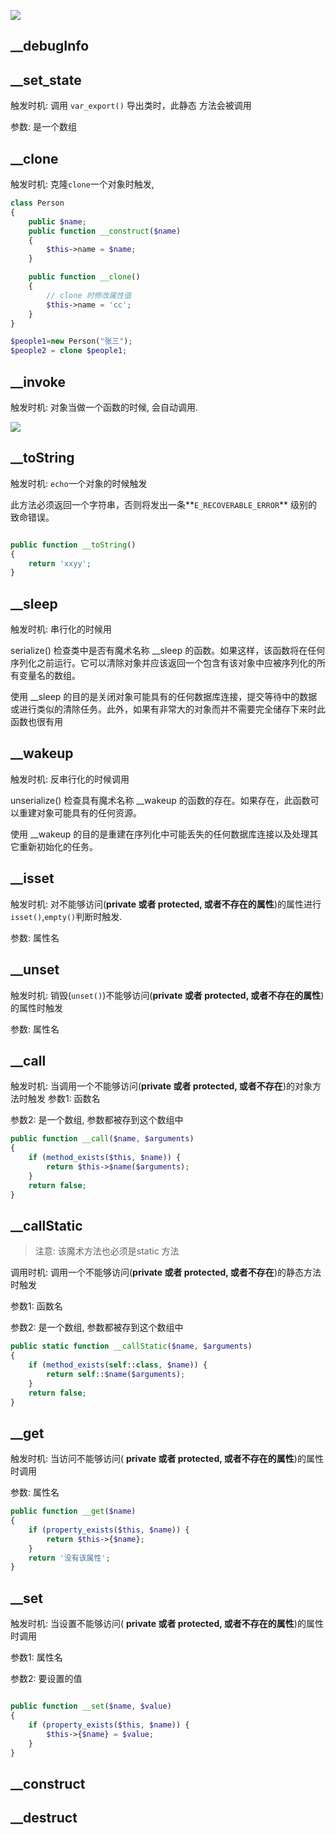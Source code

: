 ![](https://ws2.sinaimg.cn/large/006tNc79ly1fyvr64385uj30mb0c00tw.jpg)



## __debugInfo



## __set_state

触发时机: 调用 `var_export()` 导出类时，此静态 方法会被调用

参数: 是一个数组



## __clone

触发时机:  克隆`clone`一个对象时触发,

```php
class Person
{
    public $name;
    public function __construct($name)
    {
        $this->name = $name;
    }

    public function __clone()
    {
        // clone 时修改属性值
        $this->name = 'cc';
    }
}

$people1=new Person("张三");
$people2 = clone $people1;
```



## __invoke

触发时机:  对象当做一个函数的时候, 会自动调用.

![](https://ws3.sinaimg.cn/large/006tKfTcly1fhtyhoxpelj30vm0ei0te.jpg)

## __toString

触发时机:  `echo`一个对象的时候触发

此方法必须返回一个字符串，否则将发出一条**`E_RECOVERABLE_ERROR`** 级别的致命错误。

```php

public function __toString()
{
    return 'xxyy';
}
```



## __sleep

触发时机:  串行化的时候用

serialize() 检查类中是否有魔术名称 __sleep 的函数。如果这样，该函数将在任何序列化之前运行。它可以清除对象并应该返回一个包含有该对象中应被序列化的所有变量名的数组。

使用 __sleep 的目的是关闭对象可能具有的任何数据库连接，提交等待中的数据或进行类似的清除任务。此外，如果有非常大的对象而并不需要完全储存下来时此函数也很有用

## __wakeup

触发时机: 反串行化的时候调用

unserialize() 检查具有魔术名称 __wakeup 的函数的存在。如果存在，此函数可以重建对象可能具有的任何资源。

使用 __wakeup 的目的是重建在序列化中可能丢失的任何数据库连接以及处理其它重新初始化的任务。



## __isset

触发时机:   对不能够访问(**private 或者 protected, 或者不存在的属性**)的属性进行 `isset()`,`empty()`判断时触发.

参数:  属性名

## __unset

触发时机:  销毁(`unset()`)不能够访问(**private 或者 protected, 或者不存在的属性**)的属性时触发

参数:  属性名

## __call

触发时机:  当调用一个不能够访问(**private 或者 protected, 或者不存在**)的对象方法时触发
参数1:  函数名

参数2: 是一个数组, 参数都被存到这个数组中

```php
public function __call($name, $arguments)
{
    if (method_exists($this, $name)) {
        return $this->$name($arguments);
    }
    return false;
}
```



## __callStatic

> 注意: 该魔术方法也必须是static 方法

调用时机:  调用一个不能够访问(**private 或者 protected, 或者不存在**)的静态方法时触发

参数1:  函数名

参数2:  是一个数组, 参数都被存到这个数组中

```php
public static function __callStatic($name, $arguments)
{
    if (method_exists(self::class, $name)) {
        return self::$name($arguments);
    }
    return false;
}
```



## __get

触发时机:  当访问不能够访问( **private 或者 protected, 或者不存在的属性**)的属性时调用

参数:  属性名

```php
public function __get($name)
{
    if (property_exists($this, $name)) {
        return $this->{$name};
    }
    return '没有该属性';
}
```

## __set

触发时机:  当设置不能够访问( **private 或者 protected, 或者不存在的属性**)的属性时调用

参数1:  属性名

参数2:  要设置的值

```php

public function __set($name, $value)
{
    if (property_exists($this, $name)) {
        $this->{$name} = $value;
    }
}
```



## __construct

## __destruct







